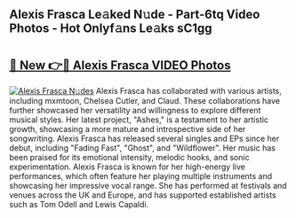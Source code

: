 ## Alexis Frasca Le𝚊ked N𝚞de - Part-6tq Video Photos - Hot Onlyf𝚊ns Le𝚊ks sC1gg

# <h2><a href="http://ac44322.deff.icu/?id=Alexis+Frasca">🔗 New 👉🔴 Alexis Frasca VIDEO Photos</a></h2>

[![Alexis Frasca N𝚞des](https://i.imgur.com/rIISA9y.gif)](http://ac44322.deff.icu/?id=Alexis+Frasca)
Alexis Frasca has collaborated with various artists, including mxmtoon, Chelsea Cutler, and Claud. These collaborations have further showcased her versatility and willingness to explore different musical styles. Her latest project, "Ashes," is a testament to her artistic growth, showcasing a more mature and introspective side of her songwriting. Alexis Frasca has released several singles and EPs since her debut, including "Fading Fast", "Ghost", and "Wildflower". Her music has been praised for its emotional intensity, melodic hooks, and sonic experimentation. Alexis Frasca is known for her high-energy live performances, which often feature her playing multiple instruments and showcasing her impressive vocal range. She has performed at festivals and venues across the UK and Europe, and has supported established artists such as Tom Odell and Lewis Capaldi.
